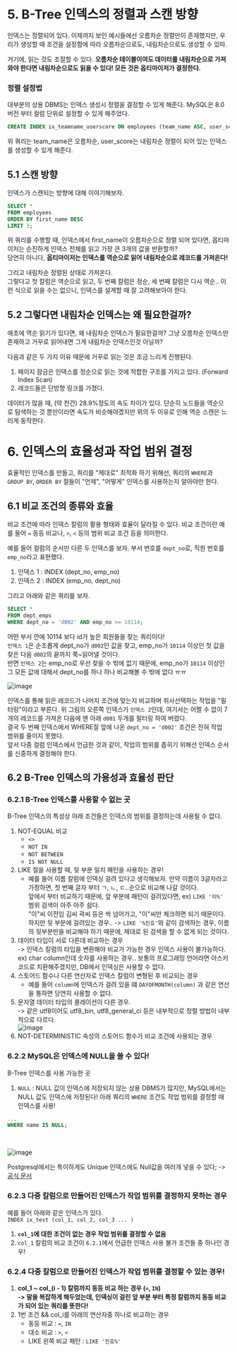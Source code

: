 
# 5. B-Tree 인덱스의 정렬과 스캔 방향
인덱스는 정렬되어 있다. 이제까지 보인 예시들에선 오름차순 정렬만이 존재했지만, 우리가 생성할 때 조건을 설정함에 따라 오름차순으로도, 내림차순으로도 생성할 수 있따. <br> 

거기에, 읽는 것도 조절할 수 있다. **오름차순 테이블이여도 데이터를 내림차순으로 가져와야 한다면 내림차순으로도 읽을 수 있다! 모든 것은 옵티마이저가 결정한다.**


### 정렬 설정법
대부분의 상용 DBMS는 인덱스 생성시 정렬을 결정할 수 있게 해준다. MySQL은 8.0 버전 부터 컬럼 단위로 설정할 수 있게 해주었다.

```sql
CREATE INDEX ix_teamname_userscore ON employees (team_name ASC, user_score DESC);
```

위 쿼리는 team_name은 오름차순, user_score는 내림차순 정렬이 되어 있는 인덱스를 생성할 수 있게 해준다.

## 5.1 스캔 방향
인덱스가 스캔되는 방향에 대해 이야기해보자.

```sql
SELECT *
FROM employees
ORDER BY first_name DESC
LIMIT 3;
```

위 쿼리를 수행할 때, 인덱스에서 first_name이 오름차순으로 정렬 되어 있다면, 옵티마이저는 순진하게 인덱스 전체를 읽고 가장 큰 3개의 값을 반환할까? <br>
당연히 아니다, **옵티마이저는 인덱스를 역순으로 읽어 내림차순으로 레코드를 가져온다!** <br>

그리고 내림차순 정렬된 상태로 가져온다. <br>
그렇다고 첫 칼럼은 역순으로 읽고, 두 번째 칼럼은 정순, 세 번째 칼럼은 다시 역순.. 이런 식으로 읽을 수는 없으니, 인덱스를 설계할 때 잘 고려해보아야 한다.


## 5.2 그렇다면 내림차순 인덱스는 왜 필요한걸까?

애초에 역순 읽기가 있다면, 왜 내림차순 인덱스가 필요한걸까? 그냥 오름차순 인덱스만 존재하고 거꾸로 읽어내면 그게 내림차순 인덱스인것 아닐까? <br>

다음과 같은 두 가지 이유 때문에 거꾸로 읽는 것은 조금 느리게 진행된다.

1. 페이지 잠금은 인덱스를 정순으로 읽는 것에 적합한 구조를 가지고 있다. (Forward Index Scan)
2. 레코드들은 단방향 링크를 가졌다.

데이터가 많을 때, (약 천건) 28.9%정도의 속도 차이가 있다. 단순히 노드들을 역순으로 탐색하는 것 뿐만이라면 속도가 비슷해야겠지만 위의 두 이유로 인해 역순 스캔은 느리게 동작한다.

# 6. 인덱스의 효율성과 작업 범위 결정

효율적인 인덱스를 만들고, 쿼리를 "제대로" 최적화 하기 위해선, 쿼리의 `WHERE`과 `GROUP BY`, `ORDER BY` 절들이 "언제", "어떻게" 인덱스를 사용하는지 알아야만 한다. 


## 6.1 비교 조건의 종류와 효율
비교 조건에 따라 인덱스 칼럼의 활용 형태와 효율이 달라질 수 있다. 비교 조건이란 예를 들어 `=` 동등 비교나, `>`, `<` 등의 범위 비교 조건 등을 의미한다. <br>

예를 들어 컬럼의 순서만 다른 두 인덱스를 보자. 부서 번호를 `dept_no`로, 직원 번호를 `emp_no`라고 표현했다.

1. 인덱스 1 : INDEX (dept_no, emp_no)
2. 인덱스 2 : INDEX (emp_no, dept_no)

그리고 아래와 같은 쿼리를 보자.
```sql
SELECT * 
FROM dept_emps
WHERE dept_no = 'd002' AND emp_no >= 10114;
```

어떤 부서 안에 10114 보다 id가 높은 회원들을 찾는 쿼리이다! <br>
`인덱스 1`은 순조롭게 dept_no가 `d002`인 값을 찾고, emp_no가 `10114` 이상인 첫 값을 찾은 다음 `d002`의 끝까지 쭉~읽어낼 것이다. <br>
반면 `인덱스 2`는 emp_no로 우선 찾을 수 밖에 없기 때문에, emp_no가 `10114` 이상인 그 모든 값에 대해서 dept_no를 하나 하나 비교해볼 수 밖에 없다 ㅠㅠ <br>

![image](https://github.com/depromeet/amazing3-be/assets/71186266/98c9c916-babb-4629-9084-3410a6bfab74)


인덱스를 통해 읽은 레코드가 나머지 조건에 맞는지 비교하며 취사선택하는 작업을 "필터링"이라고 부른다. 위 그림의 오른쪽 인덱스가 `인덱스 2`인데, 여기서는 어쩔 수 없이 7개의 레코드를 가져온 다음에 맨 아래 `d001` 두개를 필터링 하여 버렸다. <br>
결국 두 번째 인덱스에서 WHERE절 앞에 나온 `dept_no = 'd002'` 조건은 전혀 작업 범위를 줄이지 못했다. <br>
앞서 다중 컬럼 인덱스에서 언급한 것과 같이, 작업의 범위를 좁히기 위해선 인덱스 순서를 신중하게 결정해야 한다. 



## 6.2 B-Tree 인덱스의 가용성과 효율성 판단 
### 6.2.1 B-Tree 인덱스를 사용할 수 없는 곳

B-Tree 인덱스의 특성상 아래 조건들은 인덱스의 범위를 결정하는데 사용될 수 없다.


1. NOT-EQUAL 비교
   - `<>`
   - `NOT IN`
   - `NOT BETWEEN`
   - `IS NOT NULL`
2. LIKE 절을 사용할 때, 뒷 부분 일치 패턴을 사용하는 경우!
   - 예를 들어 이름 칼럼에 인덱싱 걸려 있다고 생각해보자. 만약 이름이 3글자라고 가정하면, 첫 번째 글자 부터 ㄱ, ㄴ, ㄷ..순으로 비교해 나갈 것이다. <br> 앞에서 부터 비교하기 때문에, 앞 부분에 패턴이 걸려있다면, ex) `LIKE '이%'` 범위 검색이 아주 아주 쉽다. <br> "이"씨 이전임 김씨 곽씨 등은 싹 넘어가고, "이"씨만 체크하면 되기 때문이다. 하지만 뒷 부분에 걸려있는 경우.. -> `LIKE '%진호'`와 같이 검색하는 경우, 이름의 뒷부분만을 비교해야 하기 때문에, 제대로 된 검색을 할 수 없게 되는 것이다.
3. 데이터 타입이 서로 다른데 비교하는 경우 <br> -> 인덱스 칼럼의 타입을 변환해야 비교가 가능한 경우 인덱스 사용이 불가능하다. ex) char column인데 숫자를 사용하는 경우.. 보통의 프로그래밍 언어라면 아스키 코드로 치환해주겠지만, DB에서 인덱싱은 사용할 수 없다.
4. 스토어드 함수나 다른 연산자로 인덱스 칼럼이 변형된 후 비교되는 경우
   - 예를 들어 `column`에 인덱스가 걸려 있을 떄 `DAYOFMONTH(column)` 과 같은 연산을 통하면 당연히 사용할 수 없다.
5. 문자열 데이터 타입의 콜레이션이 다른 경우. <br> -> 같은 utf8이어도 utf8_bin, utf8_general_ci 등은 내부적으로 정렬 방법이 내부적으로 다르다. <br> ![image](https://github.com/depromeet/amazing3-be/assets/71186266/8d250b7a-8a70-48cc-8849-8bca58e2d7aa)
6. NOT-DETERMINISTIC 속성의 스토어드 함수가 비교 조건에 사용되는 경우



### 6.2.2 MySQL은 인덱스에 NULL을 쓸 수 있다!
B-Tree 인덱스를 사용 가능한 곳
1. `NULL` : NULL 값이 인덱스에 저장되지 않는 상용 DBMS가 많지만, MySQL에서는 NULL 값도 인덱스에 저장된다! 아래 쿼리의 `WHERE` 조건도 작업 범위를 결정할 때 인덱스를 사용! <br> 

```sql
...
WHERE name IS NULL;
```

<br>

![image](https://github.com/depromeet/amazing3-be/assets/71186266/d48e2fe1-bf00-4f43-a162-65cf8f157459)

Postgresql에서는 특이하게도 Unique 인덱스에도 Null값을 여러개 넣을 수 있다; -> [공식 문서](https://www.postgresql.org/docs/current/indexes-unique.html)


### 6.2.3 다중 칼럼으로 만들어진 인덱스가 작업 범위를 결정하지 못하는 경우

예를 들어 아래와 같은 인덱스가 있다. <br>
`INDEX ix_test (col_1, col_2, col_3 ... )` <br>

1. **`col_1`에 대한 조건이 없는 경우 작업 범위를 결정할 수 없음**
2. `col_1` 칼럼의 비교 조건이 `6.2.1`에서 언급한 인덱스 사용 불가 조건들 중 하나인 경우!

### 6.2.4 다중 칼럼으로 만들어진 인덱스가 작업 범위를 결정할 수 있는 경우!
1. **col_1 ~ col_(i - 1) 칼럼까지 동등 비교 하는 경우 (`=`, `IN`) <br> -> 말을 복잡하게 해두었는데, 인덱싱이 걸린 앞 부분 부터 특정 칼럼까지 동등 비교가 되어 있는 쿼리를 뜻한다!**
2. 1번 조건 && col_i를 아래의 연산자중 하나로 비교하는 경우
   - 동등 비교 : `=`, `IN`
   - 대소 비교 : `>`, `<`
   - LIKE 왼쪽 비교 패턴 : `LIKE '진호%'`
